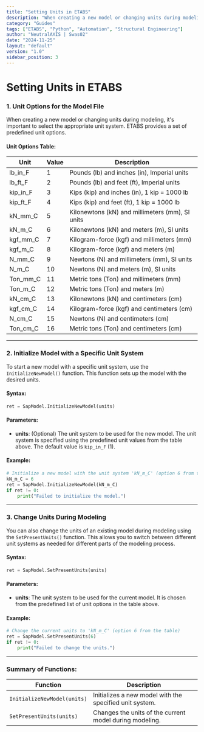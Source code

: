 ```yaml
---
title: "Setting Units in ETABS"
description: "When creating a new model or changing units during modeling, it's important to select the appropriate unit system. ETABS provides a set of predefined unit options."
category: "Guides"
tags: ["ETABS", "Python", "Automation", "Structural Engineering"]
author: "NeutralAXIS | Swas02"
date: "2024-11-25"
layout: "default"
version: "1.0"
sidebar_position: 3
---
```


# Setting Units in ETABS

### **1. Unit Options for the Model File**

When creating a new model or changing units during modeling, it's important to select the appropriate unit system. ETABS provides a set of predefined unit options.

#### **Unit Options Table:**

| **Unit**       | **Value** | **Description**                               |
|----------------|-----------|-----------------------------------------------|
| lb_in_F        | 1         | Pounds (lb) and inches (in), Imperial units  |
| lb_ft_F        | 2         | Pounds (lb) and feet (ft), Imperial units    |
| kip_in_F       | 3         | Kips (kip) and inches (in), 1 kip = 1000 lb  |
| kip_ft_F       | 4         | Kips (kip) and feet (ft), 1 kip = 1000 lb    |
| kN_mm_C        | 5         | Kilonewtons (kN) and millimeters (mm), SI units |
| kN_m_C         | 6         | Kilonewtons (kN) and meters (m), SI units    |
| kgf_mm_C       | 7         | Kilogram-force (kgf) and millimeters (mm)    |
| kgf_m_C        | 8         | Kilogram-force (kgf) and meters (m)          |
| N_mm_C         | 9         | Newtons (N) and millimeters (mm), SI units   |
| N_m_C          | 10        | Newtons (N) and meters (m), SI units         |
| Ton_mm_C       | 11        | Metric tons (Ton) and millimeters (mm)       |
| Ton_m_C        | 12        | Metric tons (Ton) and meters (m)             |
| kN_cm_C        | 13        | Kilonewtons (kN) and centimeters (cm)        |
| kgf_cm_C       | 14        | Kilogram-force (kgf) and centimeters (cm)    |
| N_cm_C         | 15        | Newtons (N) and centimeters (cm)             |
| Ton_cm_C       | 16        | Metric tons (Ton) and centimeters (cm)       |

---

### **2. Initialize Model with a Specific Unit System**

To start a new model with a specific unit system, use the `InitializeNewModel()` function. This function sets up the model with the desired units.

#### **Syntax**:
```python
ret = SapModel.InitializeNewModel(units)
```

#### **Parameters**:
- **units**: (Optional) The unit system to be used for the new model. The unit system is specified using the predefined unit values from the table above. The default value is `kip_in_F` (1).

#### **Example**:
```python
# Initialize a new model with the unit system 'kN_m_C' (option 6 from the table)
kN_m_C = 6
ret = SapModel.InitializeNewModel(kN_m_C)
if ret != 0:
    print("Failed to initialize the model.")
```

---

### **3. Change Units During Modeling**

You can also change the units of an existing model during modeling using the `SetPresentUnits()` function. This allows you to switch between different unit systems as needed for different parts of the modeling process.

#### **Syntax**:
```python
ret = SapModel.SetPresentUnits(units)
```

#### **Parameters**:
- **units**: The unit system to be used for the current model. It is chosen from the predefined list of unit options in the table above.

#### **Example**:
```python
# Change the current units to 'kN_m_C' (option 6 from the table)
ret = SapModel.SetPresentUnits(6)
if ret != 0:
    print("Failed to change the units.")
```

---

### **Summary of Functions**:

| **Function**                | **Description**                                                                                  |
|-----------------------------|--------------------------------------------------------------------------------------------------|
| `InitializeNewModel(units)`  | Initializes a new model with the specified unit system.                                          |
| `SetPresentUnits(units)`     | Changes the units of the current model during modeling.                                          |

